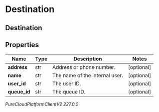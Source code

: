 # Destination

## Destination

## Properties

|Name | Type | Description | Notes|
|------------ | ------------- | ------------- | -------------|
| **address** | str | Address or phone number. | [optional] |
| **name** | str | The name of the internal user. | [optional] |
| **user_id** | str | The user ID. | [optional] |
| **queue_id** | str | The queue ID. | [optional] |



_PureCloudPlatformClientV2 227.0.0_
